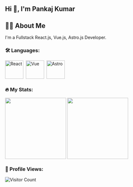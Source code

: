 ## Hi :wave:, I'm Pankaj Kumar

## :man_technologist: About Me
I'm a Fullstack React.js, Vue.js, Astro.js Developer. 

### :hammer_and_wrench: Languages:
<div>
  <img src="https://cdn.jsdelivr.net/gh/devicons/devicon@latest/icons/react/react-original.svg" title="React" alt="React" width="60" height="60"/>&nbsp;
  <img src="https://cdn.jsdelivr.net/gh/devicons/devicon@latest/icons/vuejs/vuejs-original.svg" title="Vue" alt="Vue" width="60" height="60"/>&nbsp;
  <img src="https://cdn.jsdelivr.net/gh/devicons/devicon@latest/icons/astro/astro-original.svg" title="Astro" alt="Astro" width="60" height="60"/>&nbsp;
</div>

### :fire: My Stats:
<div>
  <img height=200 align="center" src="https://github-readme-stats.vercel.app/api?username=pedropankaj" />
  <img height=200 align="center" src="https://github-readme-stats.vercel.app/api/top-langs?username=pedropankaj&layout=compact&langs_count=8&card_width=300" />
</div>

### :bust_in_silhouette: Profile Views:
![Visitor Count](https://komarev.com/ghpvc/?username=pedropankaj&color=blue)
